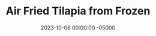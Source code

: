---
layout: post
title:  "Air Fried Tilapia from Frozen"
date:   2023-10-06 00:00:00 -05000
categories: 
- Recipes
- Fish
permalink: /recipes/tilapia
image: /assets/Food/Fish/Tilapia/tilapia.jpg
ing: tilapia-ing
facts: tilapia-facts
Prep: 4
Rest: 
Cook: 6
Source1: https://summeryule.com/air-fryer-tilapia-with-garlic-chive-miso-butter/
Source2: 
tags: 
- air fry
- bake
- oven
- roast
- sea food
- lemon
- pepper
- lime
- tajin
- seafood
Description: Tilapia fillets are a staple in my freezer, as they're super easy to put together for a quick dinner during the week. They're made even faster by cooking them straight out of the freezer in the air fryer. These will be from freezer to plate in just 10 minutes, and put whatever spices you want on here!
Instructions: 
- Preheat your air fryer to 400F<br><br>

- Spray the bottom of the basket with oil, and place in the fish. Spray the top with fish, and season the top<br><br>

- Bake at 400F for about 14 minutes, or until the thickest part reaches 145F. Squeeze on some lemon juice.<br><br>

- Cook for 6-7 minutes, flipping halfway. Season the other half when flipping. Squeeze some lemon juice on after<br><br>

- If your tilapia is defrosted, you can also bake in the oven for 6-8 minutes at 400F, or air fry at 400F for about 4-5 minutes
---